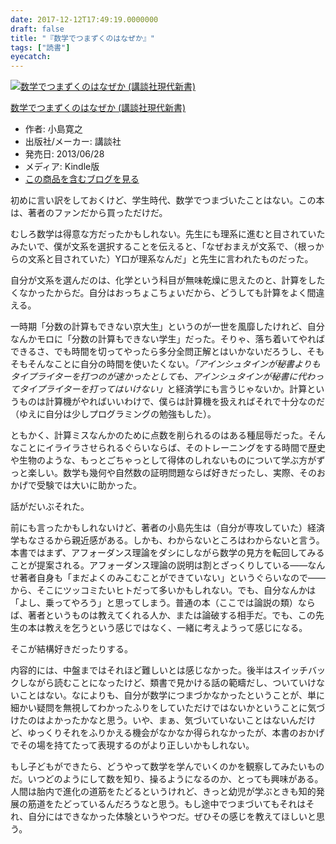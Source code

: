 ```yaml
---
date: 2017-12-12T17:49:19.0000000
draft: false
title: "『数学でつまずくのはなぜか』"
tags: ["読書"]
eyecatch: 
---
```

<p><div class="hatena-asin-detail"><a href="http://www.amazon.co.jp/exec/obidos/ASIN/B00DKX4JDI/bestylesnet-22/"><img src="https://images-fe.ssl-images-amazon.com/images/I/310kCRWJa1L._SL160_.jpg" class="hatena-asin-detail-image" alt="数学でつまずくのはなぜか (講談社現代新書)" title="数学でつまずくのはなぜか (講談社現代新書)"></a><div class="hatena-asin-detail-info"><p class="hatena-asin-detail-title"><a href="http://www.amazon.co.jp/exec/obidos/ASIN/B00DKX4JDI/bestylesnet-22/">数学でつまずくのはなぜか (講談社現代新書)</a></p><ul><li><span class="hatena-asin-detail-label">作者:</span> 小島寛之</li><li><span class="hatena-asin-detail-label">出版社/メーカー:</span> 講談社</li><li><span class="hatena-asin-detail-label">発売日:</span> 2013/06/28</li><li><span class="hatena-asin-detail-label">メディア:</span> Kindle版</li><li><a href="http://d.hatena.ne.jp/asin/B00DKX4JDI/bestylesnet-22" target="_blank">この商品を含むブログを見る</a></li></ul></div><div class="hatena-asin-detail-foot"></div></div></p><p>初めに言い訳をしておくけど、学生時代、数学でつまづいたことはない。この本は、著者のファンだから買っただけだ。</p><p>むしろ数学は得意な方だったかもしれない。先生にも理系に進むと目されていたみたいで、僕が文系を選択することを伝えると、「なぜおまえが文系で、（根っからの文系と目されていた）Y口が理系なんだ」と先生に言われたものだった。</p><p>自分が文系を選んだのは、化学という科目が無味乾燥に思えたのと、計算をしたくなかったからだ。自分はおっちょこちょいだから、どうしても計算をよく間違える。</p><p>一時期「分数の計算もできない京大生」というのが一世を風靡したけれど、自分なんかモロに「分数の計算もできない学生」だった。そりゃ、落ち着いてやればできるさ、でも時間を切ってやったら多分全問正解とはいかないだろうし、そもそもそんなことに自分の時間を使いたくない。<i>「アインシュタインが秘書よりもタイプライターを打つのが速かったとしても、アインシュタインが秘書に代わってタイプライターを打ってはいけない」</i>と経済学にも言うじゃないか。計算というものは計算機がやればいいわけで、僕らは計算機を扱えればそれで十分なのだ（ゆえに自分は少しプログラミングの勉強もした）。</p><p>ともかく、計算ミスなんかのために点数を削られるのはある種屈辱だった。そんなことにイライラさせられるぐらいならば、そのトレーニングをする時間で歴史や生物のような、もっとごちゃっとして得体のしれないものについて学ぶ方がずっと楽しい。数学も幾何や自然数の証明問題ならば好きだったし、実際、そのおかげで受験では大いに助かった。</p><p>話がだいぶそれた。</p><p>前にも言ったかもしれないけど、著者の小島先生は（自分が専攻していた）経済学もなさるから親近感がある。しかも、わからないところはわからないと言う。本書ではまず、アフォーダンス理論をダシにしながら数学の見方を転回してみることが提案される。アフォーダンス理論の説明は割とざっくりしている――なんせ著者自身も「まだよくのみこむことができていない」というぐらいなので――から、そこにツッコミたいヒトだって多いかもしれない。でも、自分なんかは「よし、乗ってやろう」と思ってしまう。普通の本（ここでは論説の類）ならば、著者というものは教えてくれる人か、または論破する相手だ。でも、この先生の本は教えを乞うという感じではなく、一緒に考えようって感じになる。</p><p>そこが結構好きだったりする。</p><p>内容的には、中盤まではそれほど難しいとは感じなかった。後半はスイッチバックしながら読むことになったけど、類書で見かける話の範疇だし、ついていけないことはない。なによりも、自分が数学につまづかなかったということが、単に細かい疑問を無視してわかったふりをしていただけではないかということに気づけたのはよかったかなと思う。いや、まぁ、気づいていないことはないんだけど、ゆっくりそれをふりかえる機会がなかなか得られなかったが、本書のおかげでその場を持てたって表現するのがより正しいかもしれない。</p><p>もし子どもができたら、どうやって数学を学んでいくのかを観察してみたいものだ。いつどのようにして数を知り、操るようになるのか、とっても興味がある。人間は胎内で進化の道筋をたどるというけれど、きっと幼児が学ぶときも知的発展の筋道をたどっているんだろうなと思う。もし途中でつまづいてもそれはそれ、自分にはできなかった体験というやつだ。ぜひその感じを教えてほしいと思う。</p>
